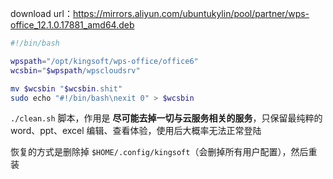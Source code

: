 download url：https://mirrors.aliyun.com/ubuntukylin/pool/partner/wps-office_12.1.0.17881_amd64.deb

```bash
#!/bin/bash

wpspath="/opt/kingsoft/wps-office/office6"
wcsbin="$wpspath/wpscloudsrv"

mv $wcsbin "$wcsbin.shit"
sudo echo "#!/bin/bash\nexit 0" > $wcsbin
```

`./clean.sh` 脚本，作用是 **尽可能去掉一切与云服务相关的服务**，只保留最纯粹的 word、ppt、excel 编辑、查看体验，使用后大概率无法正常登陆

恢复的方式是删除掉 `$HOME/.config/kingsoft`（会删掉所有用户配置），然后重装